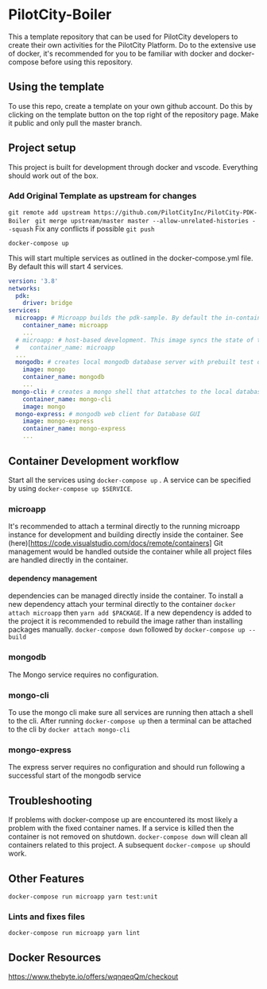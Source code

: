 # PilotCity-Boiler
This a template repository that can be used for PilotCity developers to create their own activities for the PilotCity Platform.
Do to the extensive use of docker, it's recommended for you to be familiar with docker and docker-compose before using this repository.

## Using the template
To use this repo, create a template on your own github account. Do this by clicking on the template button on the top right of the
repository page.
Make it public and only pull the master branch. 

## Project setup
This project is built for development through docker and vscode. Everything should work out of the box.

### Add Original Template as upstream for changes
`git remote add upstream https://github.com/PilotCityInc/PilotCity-PDK-Boiler `
`git merge upstream/master master --allow-unrelated-histories --squash`
Fix any conflicts if possible
`git push`



```
docker-compose up
```
This will start multiple services as outlined in the docker-compose.yml file. 
By default this will start 4 services.
```yml
version: '3.8'
networks:
  pdk:
    driver: bridge
services:
  microapp: # Microapp builds the pdk-sample. By default the in-container development image is used. See more here https://code.visualstudio.com/docs/remote/containers
    container_name: microapp
    ...
  # microapp: # host-based development. This image syncs the state of the container with the host. Simpler to use, although its much more intensive
  #   container_name: microapp
  ...
  mongodb: # creates local mongodb database server with prebuilt test data
    image: mongo
    container_name: mongodb
    ...
 mongo-cli: # creates a mongo shell that attatches to the local database defined above
    container_name: mongo-cli
    image: mongo
  mongo-express: # mongodb web client for Database GUI
    image: mongo-express
    container_name: mongo-express
    ...

```
## Container Development workflow
Start all the services using `docker-compose up` . A service can be specified by using `docker-compose up $SERVICE`.

### microapp 
It's recommended to attach a terminal directly to the running microapp instance for development and building directly inside the container.
See (here)[https://code.visualstudio.com/docs/remote/containers]
Git management would be handled outside the container while all project files are handled directly in the container.

#### dependency management
dependencies can be managed directly inside the container. To install a new dependency attach your terminal directly to the container
`docker attach microapp` then `yarn add $PACKAGE`. 
If a new dependency is added to the project it is recommended to rebuild the image rather than installing packages manually. 
`docker-compose down` followed by `docker-compose up --build`

### mongodb
The Mongo service requires no configuration. 

### mongo-cli
To use the mongo cli make sure all services are running then attach a shell to the cli.
After running `docker-compose up`  then a terminal can be attached to the cli by `docker attach mongo-cli` 

### mongo-express
The express server requires no configuration and should run following a successful start of the mongodb service

## Troubleshooting
If problems with docker-compose up are encountered its most likely a problem with the fixed container names. If a service is killed then the container is not removed on shutdown.
`docker-compose down` will clean all containers related to this project.
A subsequent `docker-compose up` should work. 
## Other Features

```
docker-compose run microapp yarn test:unit
```

### Lints and fixes files
```
docker-compose run microapp yarn lint
```
## Docker Resources
https://www.thebyte.io/offers/wqnqeqQm/checkout

